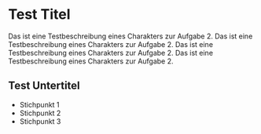 # Test Titel

Das ist eine Testbeschreibung eines Charakters zur Aufgabe 2. Das ist eine Testbeschreibung eines Charakters zur Aufgabe 2. Das ist eine Testbeschreibung eines Charakters zur Aufgabe 2. Das ist eine Testbeschreibung eines Charakters zur Aufgabe 2.

## Test Untertitel

* Stichpunkt 1
* Stichpunkt 2
* Stichpunkt 3